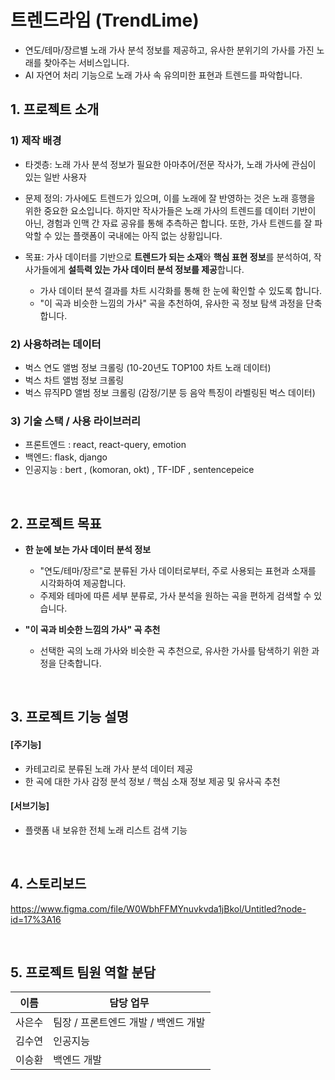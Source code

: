 # 트렌드라임 (TrendLime)

- 연도/테마/장르별 노래 가사 분석 정보를 제공하고, 유사한 분위기의 가사를 가진 노래를 찾아주는 서비스입니다.  
- AI 자연어 처리 기능으로 노래 가사 속 유의미한 표현과 트렌드를 파악합니다.


## 1. 프로젝트 소개

### 1) 제작 배경

- 타겟층: 노래 가사 분석 정보가 필요한 아마추어/전문 작사가, 노래 가사에 관심이 있는 일반 사용자

- 문제 정의: 가사에도 트렌드가 있으며, 이를 노래에 잘 반영하는 것은 노래 흥행을 위한 중요한 요소입니다. 하지만 작사가들은 노래 가사의 트렌드를 데이터 기반이 아닌, 경험과 인맥 간 자료 공유를 통해 추측하곤 합니다. 또한, 가사 트렌드를 잘 파악할 수 있는 플랫폼이 국내에는 아직 없는 상황입니다.

- 목표: 가사 데이터를 기반으로 **트렌드가 되는 소재**와 **핵심 표현 정보**를 분석하여, 작사가들에게 **설득력 있는 가사 데이터 분석 정보를 제공**합니다.

    - 가사 데이터 분석 결과를 차트 시각화를 통해 한 눈에 확인할 수 있도록 합니다.
    - "이 곡과 비슷한 느낌의 가사" 곡을 추천하여, 유사한 곡 정보 탐색 과정을 단축합니다.

### 2) 사용하려는 데이터   
- 벅스 연도 앨범 정보 크롤링 (10-20년도 TOP100 차트 노래 데이터)     
- 벅스 차트 앨범 정보 크롤링   
- 벅스 뮤직PD 앨범 정보 크롤링 (감정/기분 등 음악 특징이 라벨링된 벅스 데이터)      

### 3) 기술 스택 / 사용 라이브러리 
- 프론트엔드 : react, react-query, emotion  
- 백엔드: flask, django  
- 인공지능 : bert , (komoran, okt) , TF-IDF , sentencepeice    

<br/>

## 2. 프로젝트 목표

- **한 눈에 보는 가사 데이터 분석 정보**
    - "연도/테마/장르"로 분류된 가사 데이터로부터, 주로 사용되는 표현과 소재를 시각화하여 제공합니다.
    - 주제와 테마에 따른 세부 분류로, 가사 분석을 원하는 곡을 편하게 검색할 수 있습니다.

- **"이 곡과 비슷한 느낌의 가사" 곡 추천**
    - 선택한 곡의 노래 가사와 비슷한 곡 추천으로, 유사한 가사를 탐색하기 위한 과정을 단축합니다.

<br/>

## 3. 프로젝트 기능 설명

#### [주기능]
- 카테고리로 분류된 노래 가사 분석 데이터 제공  
- 한 곡에 대한 가사 감정 분석 정보 / 핵심 소재 정보 제공 및 유사곡 추천

#### [서브기능]
- 플랫폼 내 보유한 전체 노래 리스트 검색 기능

<br/>

## 4. 스토리보드
https://www.figma.com/file/W0WbhFFMYnuvkvda1jBkol/Untitled?node-id=17%3A16

<br/>

## 5. 프로젝트 팀원 역할 분담
| 이름 | 담당 업무 |
| ------ | ------ |
| 사은수 | 팀장 / 프론트엔드 개발 / 백엔드 개발 |
| 김수연 | 인공지능 |
| 이승환 | 백엔드 개발 |
